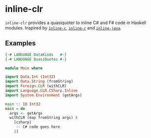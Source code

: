 # inline-clr

`inline-clr` provides a quasiquoter to inline C# and F# code in Haskell modules. Inspired by [`inline-c`](http://hackage.haskell.org/package/inline-c), [`inline-r`](http://hackage.haskell.org/package/inline-r) and  [`inline-java`](http://hackage.haskell.org/package/inline-java).

## Examples

```haskell
{-# LANGUAGE DataKinds   #-}
{-# LANGUAGE QuasiQuotes #-}

module Main where

import Data.Int (Int32)
import Data.String (fromString)
import Foreign.CLR (withCLR)
import Language.CLR.CSharp.Inline
import System.Environment (getArgs)

main :: IO Int32
main = do
  args <- getArgs
  withCLR (map fromString args) $ 
    [csharp|
     -- C# code goes here
    |]
```

